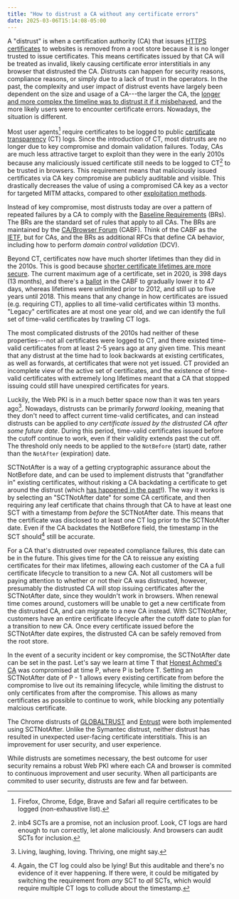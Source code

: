 ```yaml
---
title: "How to distrust a CA without any certificate errors"
date: 2025-03-06T15:14:08-05:00
---
```


A "distrust" is when a certification authority (CA) that issues [HTTPS
certificates][certs-explained] to websites is removed from a root store because
it is no longer trusted to issue certificates. This means certificates issued by
that CA will be treated as invalid, likely causing certificate error
interstitials in any browser that distrusted the CA. Distrusts can happen for
security reasons, compliance reasons, or simply due to a lack of trust in the
operators. In the past, the complexity and user impact of distrust events have
largely been dependent on the size and usage of a CA---the larger the CA, the
[longer and more complex the timeline was to distrust it if it
misbehaved][symantec-distrust], and the more likely users were to encounter
certificate errors. Nowadays, the situation is different.

Most user agents[^1] require certificates to be logged to public [certificate
transparency][ct] (CT) logs. Since the introduction of CT, most distrusts are no
longer due to key compromise and domain validation failures. Today, CAs are much
less attractive target to exploit than they were in the early 2010s because any
maliciously issued certificate still needs to be logged to CT[^2] to be trusted
in browsers. This requirement means that maliciously issued certificates via CA
key compromise are publicly auditable and visible. This drastically decreases
the value of using a compromised CA key as a vector for targeted MITM attacks,
compared to other [exploitation methods][cne].

Instead of key compromise, most distrusts today are over a pattern of repeated
failures by a CA to comply with the [Baseline Requirements][brs] (BRs). The BRs
are the standard set of rules that apply to all CAs. The BRs are maintained by
the [CA/Browser Forum][cabf] (CABF). Think of the CABF as the [IETF][ietf], but
for CAs, and the BRs as additional RFCs that define CA behavior, including how
to perform _domain control validation_ (DCV).

Beyond CT, certificates now have much shorter lifetimes than they did in the
2010s. This is good because [shorter certificate lifetimes are more
secure][zane-lifetimes]. The current maximum age of a certificate, set in 2020,
is 398 days (13 months), and there's a [ballot][sc81] in the CABF to gradually
lower it to 47 days, whereas lifetimes were unlimited prior to 2012, and still
up to five years until 2018. This means that any change in how certificates are
issued (e.g.  requiring CT), applies to all time-valid certificates within 13
months. "Legacy" certificates are at most one year old, and we can identify the
full set of time-valid certificates by trawling CT logs.

The most complicated distrusts of the 2010s had neither of these
properties---not all certificates were logged to CT, and there existed
time-valid certificates from at least 2-5 years ago at any given time. This
meant that any distrust at the time had to look backwards at existing
certificates, as well as forwards, at certificates that were not yet issued.  CT
provided an incomplete view of the active set of certificates, and the existence
of time-valid certificates with extremely long lifetimes meant that a CA that
stopped issuing could still have unexpired certificates for years.

Luckily, the Web PKI is in a much better space now than it was ten years
ago[^3]. Nowadays, distrusts can be primarily _forward looking_, meaning that
they don't need to affect current time-valid certificates, and can instead
distrusts can be applied to _any certificate issued by the distrusted CA after
some future date_. During this period, time-valid certificates issued before the
cutoff continue to work, even if their validity extends past the cut off. The
threshold only needs to be applied to the `NotBefore` (start) date, rather than
the `NotAfter` (expiration) date.

SCTNotAfter is a way of a getting cryptographic assurance about the
NotBefore date, and can be used to implement distrusts that "grandfather in"
existing certificates, without risking a CA backdating a certificate to get
around the distrust (which [has happened in the past][wosign-backdate]!). The
way it works is by selecting an "SCTNotAfter date" for some CA certificate, and
then requiring any leaf certificate that chains through that CA to have at least
one SCT with a timestamp from _before_ the SCTNotAfter date. This means that the
certificate was disclosed to at least one CT log prior to the SCTNotAfter date.
Even if the CA backdates the NotBefore field, the timestamp in the SCT
should[^4] still be accurate.

For a CA that's distrusted over repeated compliance failures, this date can be
in the future. This gives time for the CA to reissue any existing certificates
for their max lifetimes, allowing each customer of the CA a full certificate
lifecycle to transition to a new CA. Not all customers will be paying attention
to whether or not their CA was distrusted, however, presumably the distrusted CA
will stop issuing certificates after the SCTNotAfter date, since they wouldn't
work in browsers. When renewal time comes around, customers will be unable to
get a new certificate from the distrusted CA, and can migrate to a new CA
instead. With SCTNotAfter, customers have an entire certificate lifecycle after
the cutoff date to plan for a transition to new CA. Once every certificate
issued before the SCTNotAfter date expires, the distrusted CA can be safely
removed from the root store.

In the event of a security incident or key compromise, the SCTNotAfter date can
be set in the past. Let's say we learn at time T that [Honest Achmed's
CA][honest-achmed] was compromised at time P, where P is before T. Setting an
SCTNotAfter date of P - 1 allows every existing certificate from before the
compromise to live out its remaining lifecycle, while limiting the distrust to
only certificates from after the compromise. This allows as many certificates as
possible to continue to work, while blocking any potentially malcious
certificate.

The Chrome distrusts of [GLOBALTRUST][ecommerce-distrust] and
[Entrust][entrust-distrust] were both implemented using SCTNotAfter. Unlike the
Symantec distrust, neither distrust has resulted in unexpected user-facing
certificate interstitials. This is an improvement for user security, and user
experience.

While distrusts are sometimes necessary, the best outcome for user security
remains a robust Web PKI where each CA and browser is commited to continuous
improvement and user security. When all participants are commited to user
security, distrusts are few and far between.

[ct]: https://transparency.dev
[cabf]: https://cabforum.org/
[ietf]: https://www.ietf.org/
[symantec-distrust]: https://security.googleblog.com/2017/09/chromes-plan-to-distrust-symantec.html
[cne]: https://securitycryptographywhatever.com/2024/06/24/mdowd/
[sc81]: https://github.com/cabforum/servercert/pull/553/files
[wosign-backdate]: \TODO
[ecommerce-distrust]: https://groups.google.com/a/ccadb.org/g/public/c/wRs-zec8w7k/m/MeZgTE4PAgAJ
[entrust-distrust]: https://security.googleblog.com/2024/06/sustaining-digital-certificate-security.html
[certs-explained]: https://dadrian.io/blog/posts/certificates-explained/
[brs]: https://cabforum.org/working-groups/server/baseline-requirements/
[honest-achmed]: https://bugzilla.mozilla.org/show_bug.cgi?id=647959
[zane-lifetimes]: https://zanema.com/papers/imc23_stale_certs.pdf

[^1]: Firefox, Chrome, Edge, Brave and Safari all require certificates to be
  logged (non-exhaustive list).
[^2]: inb4 SCTs are a promise, not an inclusion proof. Look, CT logs are hard
  enough to run correctly, let alone maliciously. And browsers can audit SCTs
  for inclusion.
[^3]: Living, laughing, loving. Thriving, one might say.
[^4]: Again, the CT log could also be lying! But this auditable and there's no
   evidence of it ever happening. If there were, it could be mitigated by
   switching the requirement from _any_ SCT to _all_ SCTs, which would require
   multiple CT logs to collude about the timestamp.
